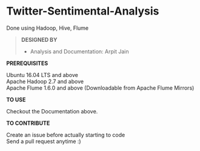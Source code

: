 # Twitter-Sentimental-Analysis
Done using Hadoop, Hive, Flume

> **DESIGNED BY**
> - Analysis and Documentation: Arpit Jain

**PREREQUISITES**

Ubuntu 16.04 LTS and above<br>
Apache Hadoop 2.7 and above<br>
Apache Flume 1.6.0 and above (Downloadable from Apache Flume Mirrors)<br>

**TO USE**

Checkout the Documentation above.

**TO CONTRIBUTE**

Create an issue before actually starting to code<BR>
Send a pull request anytime :)<BR>
